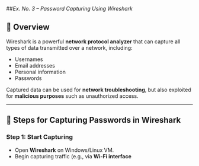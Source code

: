 ##*Ex. No. 3 – Password Capturing Using Wireshark*

## 📖 Overview
Wireshark is a powerful **network protocol analyzer** that can capture all types of data transmitted over a network, including:  
- Usernames  
- Email addresses  
- Personal information  
- Passwords  

Captured data can be used for **network troubleshooting**, but also exploited for **malicious purposes** such as unauthorized access.  

---

## 🧩 Steps for Capturing Passwords in Wireshark

### Step 1: Start Capturing
- Open **Wireshark** on Windows/Linux VM.  
- Begin capturing traffic (e.g., via **Wi-Fi interface**
